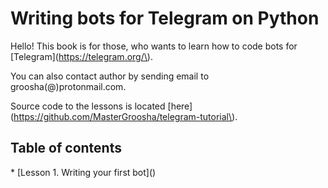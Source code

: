 # Writing bots for Telegram on Python

Hello! This book is for those, who wants to learn how to code bots for \[Telegram\]\(https://telegram.org/\).

You can also contact author by sending email to groosha\(@\)protonmail.com.

Source code to the lessons is located \[here\]\(https://github.com/MasterGroosha/telegram-tutorial\).

## Table of contents

  \* \[Lesson 1. Writing your first bot\]\(\)



